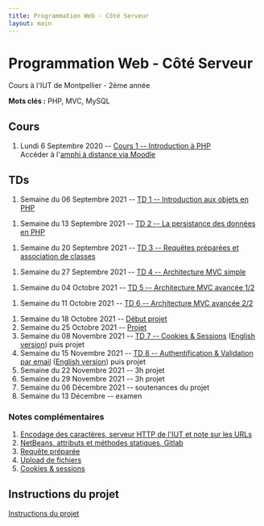 ```yaml
---
title: Programmation Web - Côté Serveur
layout: main
---
```


# Programmation Web - Côté Serveur
Cours à l'IUT de Montpellier - 2ème année

**Mots clés :** PHP, MVC, MySQL

## Cours

1. Lundi 6 Septembre 2020 -- [Cours 1 -- Introduction à PHP](classes/class1.html)  
   Accéder à l'[amphi à distance via Moodle](https://moodle.umontpellier.fr/mod/bigbluebuttonbn/view.php?id=291203)
   <!-- et à son enregistrement -->

## TDs

1. Semaine du 06 Septembre 2021 -- [TD 1 -- Introduction aux objets en PHP](tutorials/tutorial1.html) 
<!-- ([English version](tutorials/tutorial1-en.html)) -->
1. Semaine du 13 Septembre 2021 -- [TD 2 -- La persistance des données en PHP](tutorials/tutorial2.html) 
<!-- ([English version](tutorials/tutorial2-en.html)) -->
1. Semaine du 20 Septembre 2021 -- [TD 3 -- Requêtes préparées et association de classes](tutorials/tutorial3.html) 
<!-- ([English version](tutorials/tutorial3-en.html)) -->
1. Semaine du 27 Septembre 2021 --  [TD 4 -- Architecture MVC simple](tutorials/tutorial4.html) 
<!-- ([English version](tutorials/tutorial4-en.html)) -->
1. Semaine du 04 Octobre 2021 -- [TD 5 -- Architecture MVC avancée 1/2](tutorials/tutorial5.html) 
<!-- ([English version](tutorials/tutorial5-en.html)) -->
1. Semaine du 11 Octobre 2021 --  [TD 6 -- Architecture MVC avancée 2/2](tutorials/tutorial6.html) 
<!-- ([English version](tutorials/tutorial6-en.html)) -->
1. Semaine du 18 Octobre 2021 --  [Début projet](projet.html)
1. Semaine du 25 Octobre 2021 -- [Projet](projet.html)
1. Semaine du 08 Novembre 2021 --
   [TD 7 -- Cookies & Sessions](tutorials/tutorial7.html) ([English version](tutorials/tutorial7-en.html)) puis projet
1. Semaine du 15 Novembre 2021 --
   [TD 8 -- Authentification & Validation par email](tutorials/tutorial8.html) ([English version](tutorials/tutorial8-en.html))
   puis projet
1. Semaine du 22 Novembre 2021 -- 3h projet
1. Semaine du 29 Novembre 2021 -- 3h projet
1. Semaine du 06 Décembre 2021 -- soutenances du projet
1. Semaine du 13 Décembre -- examen

### Notes complémentaires

1. [Encodage des caractères, serveur HTTP de l'IUT et note sur les URLs]({{site.baseurl}}/assets/tut1-complement.html)
2. [NetBeans, attributs et méthodes statiques, Gitlab]({{site.baseurl}}/assets/tut2-complement.html)
3. [Requête préparée]({{site.baseurl}}/assets/tut3-complement.html)
4. [Upload de fichiers]({{site.baseurl}}/assets/tut4-complement.html)
5. [Cookies & sessions]({{site.baseurl}}/assets/tut7-complement.html)


## Instructions du projet

[Instructions du projet](projet.html)


<!-- ## Chat -->

<!-- Le chat -->
<!-- [gitter.im/romainlebreton/ProgWeb-CoteServeur ![Join the chat at https://gitter.im/romainlebreton/ProgWeb-CoteServeur](https://badges.gitter.im/romainlebreton/ProgWeb-CoteServeur.svg)](https://gitter.im/romainlebreton/ProgWeb-CoteServeur) -->
<!-- vous permet de discuter au sujet de ce cours à tout moment (nécessite un compte GitHub ou Twitter). -->
